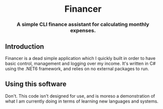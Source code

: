 <h1 align="center">Financer</h1>
<h3 align="center"><strong>A simple CLI finance assistant for calculating monthly expenses.</strong></h3>

## Introduction

Financer is a dead simple application which I quickly built in order to have basic control, management and logging over my income.
It's written in C# using the .NET6 framework, and relies on no external packages to run.

## Using this software

Don't. This code isn't designed for use, and is moreso a demonstration of what I am currently doing in terms of learning new languages and systems.
